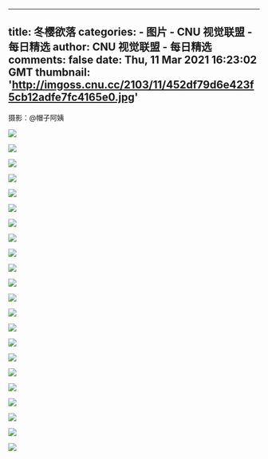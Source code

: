 
---
title: 冬樱欲落
categories: 
    - 图片
    - CNU 视觉联盟 - 每日精选
author: CNU 视觉联盟 - 每日精选
comments: false
date: Thu, 11 Mar 2021 16:23:02 GMT
thumbnail: 'http://imgoss.cnu.cc/2103/11/452df79d6e423f5cb12adfe7fc4165e0.jpg'
---

<div>   
<p>摄影：@帽子阿姨</p>
            <img src="http://imgoss.cnu.cc/2103/11/452df79d6e423f5cb12adfe7fc4165e0.jpg" referrerpolicy="no-referrer"><div class="img_description"></div><p></p><img src="http://imgoss.cnu.cc/2103/11/6156009201ed3e6e91d32bc486c167b2.jpg" referrerpolicy="no-referrer"><div class="img_description"></div><p></p><img src="http://imgoss.cnu.cc/2103/11/8e9f5724eb9d33b187392ea179eb455d.jpg" referrerpolicy="no-referrer"><div class="img_description"></div><p></p><img src="http://imgoss.cnu.cc/2103/11/9f855fd177583fb190fb79648d73c2ea.jpg" referrerpolicy="no-referrer"><div class="img_description"></div><p></p><img src="http://imgoss.cnu.cc/2103/11/f30b5d0f78c630deb531a02222a91080.jpg" referrerpolicy="no-referrer"><div class="img_description"></div><p></p><img src="http://imgoss.cnu.cc/2103/11/41e4a13c16e43da0955f2885d395583c.jpg" referrerpolicy="no-referrer"><div class="img_description"></div><p></p><img src="http://imgoss.cnu.cc/2103/11/aaec3dc0fa3f3d87b57bb6ca797f26cc.jpg" referrerpolicy="no-referrer"><div class="img_description"></div><p></p><img src="http://imgoss.cnu.cc/2103/11/70cd8d94a3cd3fcba5b50569362ecb06.jpg" referrerpolicy="no-referrer"><div class="img_description"></div><p></p><img src="http://imgoss.cnu.cc/2103/11/0aa615ff599a3fa0a1f6ead1f15480d5.jpg" referrerpolicy="no-referrer"><div class="img_description"></div><p></p><img src="http://imgoss.cnu.cc/2103/11/e6a8ac580e1e3705858f776096f92019.jpg" referrerpolicy="no-referrer"><div class="img_description"></div><p></p><img src="http://imgoss.cnu.cc/2103/11/17088acb8fb93c03a84c0d041f06a7ce.jpg" referrerpolicy="no-referrer"><div class="img_description"></div><p></p><img src="http://imgoss.cnu.cc/2103/11/c3389a27dd5b3408a24e1e3750f63707.jpg" referrerpolicy="no-referrer"><div class="img_description"></div><p></p><img src="http://imgoss.cnu.cc/2103/11/6bbc7488999b39ff84f188d4843fd4ad.jpg" referrerpolicy="no-referrer"><div class="img_description"></div><p></p><img src="http://imgoss.cnu.cc/2103/11/6a09d4de5e433e67a31e5b5e703fe567.jpg" referrerpolicy="no-referrer"><div class="img_description"></div><p></p><img src="http://imgoss.cnu.cc/2103/11/bc00b87e605335dfbf88b1488353757c.jpg" referrerpolicy="no-referrer"><div class="img_description"></div><p></p><img src="http://imgoss.cnu.cc/2103/11/60fdcf20220d3c51bcb8e3f958823588.jpg" referrerpolicy="no-referrer"><div class="img_description"></div><p></p><img src="http://imgoss.cnu.cc/2103/11/2b4bac71a2bb3c0ab14d053b01dce73f.jpg" referrerpolicy="no-referrer"><div class="img_description"></div><p></p><img src="http://imgoss.cnu.cc/2103/11/edb7110c37663efab25aea6825476662.jpg" referrerpolicy="no-referrer"><div class="img_description"></div><p></p><img src="http://imgoss.cnu.cc/2103/11/47852dcf459431a683a467341049896b.jpg" referrerpolicy="no-referrer"><div class="img_description"></div><p></p><img src="http://imgoss.cnu.cc/2103/11/774d95d060a834998603b7eb0ac58694.jpg" referrerpolicy="no-referrer"><div class="img_description"></div><p></p><img src="http://imgoss.cnu.cc/2103/11/8ddfe086f7193f4393b861b34e0f046e.jpg" referrerpolicy="no-referrer"><div class="img_description"></div><p></p><img src="http://imgoss.cnu.cc/2103/11/6aa1fc6961d433c6bfc7bce969d6c34b.jpg" referrerpolicy="no-referrer"><div class="img_description"></div><p></p>  
</div>
            